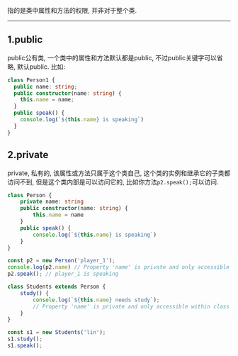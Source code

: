 指的是类中属性和方法的权限, 并非对于整个类.

---

## 1.public
public公有类, 一个类中的属性和方法默认都是public, 不过public关键字可以省略, 默认public.
比如: 
```typescript
class Person1 {
  public name: string;
  public constructor(name: string) {
    this.name = name;
  }
  public speak() {
    console.log(`${this.name} is speaking`)
  }
}
```

## 2.private
private, 私有的, 该属性或方法只属于这个类自己, 这个类的实例和继承它的子类都访问不到, 
但是这个类内部是可以访问它的, 比如你方法`p2.speak();`可以访问.
```typescript
class Person {
    private name: string
    public constructor(name: string) {
        this.name = name
    }
    public speak() {
        console.log(`${this.name} is speaking`)
    }
}

const p2 = new Person('player_1');
console.log(p2.name) // Property 'name' is private and only accessible within class 'Person'.
p2.speak(); // player_1 is speaking

class Students extends Person {
    study() {
        console.log(`${this.name} needs study`);
        // Property 'name' is private and only accessible within class 'Person'.
    }
}

const s1 = new Students('lin');
s1.study();
s1.speak();
```
